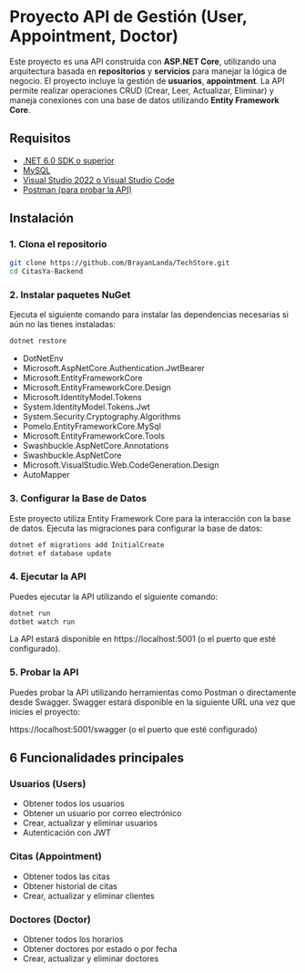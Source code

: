 # Proyecto API de Gestión (User, Appointment, Doctor)

Este proyecto es una API construida con **ASP.NET Core**, utilizando una arquitectura basada en **repositorios** y **servicios** para manejar la lógica de negocio. El proyecto incluye la gestión de **usuarios**, **appointment**. La API permite realizar operaciones CRUD (Crear, Leer, Actualizar, Eliminar) y maneja conexiones con una base de datos utilizando **Entity Framework Core**.

## Requisitos

- [.NET 6.0 SDK o superior](https://dotnet.microsoft.com/download/dotnet/6.0)
- [MySQL](https://www.mysql.com/downloads/)
- [Visual Studio 2022 o Visual Studio Code](https://visualstudio.microsoft.com/)
- [Postman (para probar la API)](https://www.postman.com/)

## Instalación

### 1. Clona el repositorio

```bash
git clone https://github.com/BrayanLanda/TechStore.git
cd CitasYa-Backend
```

### 2. Instalar paquetes NuGet
Ejecuta el siguiente comando para instalar las dependencias necesarias si aún no las tienes instaladas:

```bash
dotnet restore
```

- DotNetEnv
- Microsoft.AspNetCore.Authentication.JwtBearer
- Microsoft.EntityFrameworkCore
- Microsoft.EntityFrameworkCore.Design
- Microsoft.IdentityModel.Tokens
- System.IdentityModel.Tokens.Jwt
- System.Security.Cryptography.Algorithms
- Pomelo.EntityFrameworkCore.MySql
- Microsoft.EntityFrameworkCore.Tools
- Swashbuckle.AspNetCore.Annotations
- Swashbuckle.AspNetCore
- Microsoft.VisualStudio.Web.CodeGeneration.Design
- AutoMapper

### 3. Configurar la Base de Datos
Este proyecto utiliza Entity Framework Core para la interacción con la base de datos. Ejecuta las migraciones para configurar la base de datos:

```bash
dotnet ef migrations add InitialCreate
dotnet ef database update
```

### 4. Ejecutar la API
Puedes ejecutar la API utilizando el siguiente comando:

```bash
dotnet run 
dotbet watch run
```

La API estará disponible en https://localhost:5001 (o el puerto que esté configurado).

### 5. Probar la API
Puedes probar la API utilizando herramientas como Postman o directamente desde Swagger. Swagger estará disponible en la siguiente URL una vez que inicies el proyecto:

https://localhost:5001/swagger (o el puerto que esté configurado)

## 6 Funcionalidades principales

### Usuarios (Users)
- Obtener todos los usuarios
- Obtener un usuario por correo electrónico
- Crear, actualizar y eliminar usuarios
- Autenticación con JWT

### Citas (Appointment)
- Obtener todos las citas
- Obtener historial de citas
- Crear, actualizar y eliminar clientes

### Doctores (Doctor)
- Obtener todos los horarios
- Obtener doctores por estado o por fecha
- Crear, actualizar y eliminar doctores
